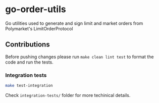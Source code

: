# go-order-utils

Go utilities used to generate and sign limit and market orders from Polymarket's LimitOrderProtocol

## Contributions

Before pushing changes please run `make clean lint test` to format the code and run the tests.

### Integration tests

```bash
make test-integration
```

Check `integration-tests/` folder for more techinical details.